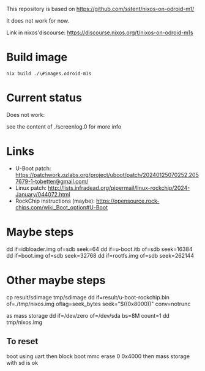 This repository is based on https://github.com/sstent/nixos-on-odroid-m1/

It does not work for now.

Link in nixos'discourse: https://discourse.nixos.org/t/nixos-on-odroid-m1s

# Build image

`nix build ./\#images.odroid-m1s`


# Current status

Does not work:

see the content of ./screenlog.0 for more info

# Links

- U-Boot patch: https://patchwork.ozlabs.org/project/uboot/patch/20240125070252.2057679-1-tobetter@gmail.com/
- Linux patch: http://lists.infradead.org/pipermail/linux-rockchip/2024-January/044072.html
- RockChip instructions (maybe): https://opensource.rock-chips.com/wiki_Boot_option#U-Boot



# Maybe steps

dd if=idbloader.img of=sdb seek=64
dd if=u-boot.itb of=sdb seek=16384
dd if=boot.img of=sdb seek=32768
dd if=rootfs.img of=sdb seek=262144

# Other maybe steps

cp result/sdimage tmp/sdimage
dd if=result/u-boot-rockchip.bin of=./tmp/nixos.img oflag=seek_bytes seek="$((0x8000))" conv=notrunc

as mass storage
dd if=/dev/zero of=/dev/sda bs=8M count=1
dd tmp/nixos.img

## To reset
boot using uart then block boot
mmc erase 0 0x4000
then mass storage with sd is ok
